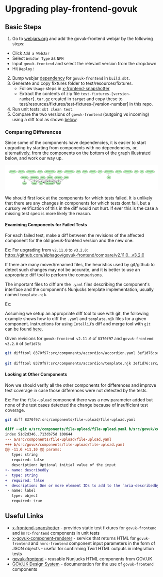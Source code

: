 # Upgrading play-frontend-govuk

## Basic Steps

1. Go to [webjars.org](https://webjars.org) and add the govuk-frontend webjar by the following steps:
 - Click `Add a WebJar`
 - Select `WebJar Type` as `NPM`
 - Input `govuk-frontend` and select the relevant version from the dropdown
 - Hit `Deploy!`
2. Bump webjar [dependency](https://github.com/alphagov/govuk-frontend/tags) for `govuk-frontend` in `build.sbt`.
3. Generate and copy fixtures folder to test/resources/fixtures.
   - Follow `Usage` steps in [x-frontend-snapshotter](https://github.com/dorightdigital/x-frontend-snapshotter)
   - Extract the contents of zip file `test-fixtures-[version-number].tar.gz` created in `target` and copy these to test/resources/fixtures/test-fixtures-[version-number] in this repo.
4. Run unit tests: `sbt clean test`.
5. Compare the two versions of `govuk-frontend` (outgoing vs incoming) using a diff tool as shown [below](#examining-components-for-failed-tests).

### Comparing Differences
Since some of the components have dependencies, it is easier to start upgrading by starting from components with no dependencies, or, alternatively, from the components on the bottom of the graph illustrated below, and work our way up.

![components-horizontal](/docs/images/govuk-components-horiz.svg)

We should first look at the components for which tests failed. It is unlikely that there are any changes in components for which tests dont fail, but a cursory verification of this in the diff would not hurt. If ever this is the case a missing test spec is more likely the reason.

#### Examining Components for Failed Tests
 
For each failed test, make a diff between the revisions of the affected component for the old govuk-frontend version and the new one.

Ex: For upgrading from `v2.11.0` to `v3.2.0`: https://github.com/alphagov/govuk-frontend/compare/v2.11.0...v3.2.0

If there are many moved/renamed files, the heuristics used by git/github to detect such changes may not be accurate, and it is better to use an appropriate diff tool to perform the comparisons.

The important files to diff are the `.yaml` files describing the component's interface and the component's Nunjucks template implementation, usually named `template.njk`.

Ex:

Assuming we setup an appropriate diff tool to use with git, the following example shows how to diff the `.yaml` and `template.njk` files for a given component. Instructions for using `IntelliJ`’s diff and merge tool with `git` can be found [here](https://gist.github.com/rambabusaravanan/1d1902e599c9c680319678b0f7650898).

Given revisions for `govuk-frontend v2.11.0` of `8370f97` and `govuk-frontend v3.2.0` of `3ef1d76`:

```bash
git difftool 8370f97:src/components/accordion/accordion.yaml 3ef1d76:src/govuk/components/accordion/accordion.yaml

git difftool 8370f97:src/components/accordion/template.njk 3ef1d76:src/govuk/components/accordion/template.njk
```

#### Looking at Other Components

Now we should verify all the other components for differences and improve test coverage in case those differences were
not detected by the tests.

Ex: For the `file-upload` component there was a new parameter added but none of the test cases detected the change because 
of insufficient test coverage.
```bash
git diff 8370f97:src/components/file-upload/file-upload.yaml                 3ef1d76:src/govuk/components/file-upload/file-upload.yaml
```

```diff
diff --git a/src/components/file-upload/file-upload.yaml b/src/govuk/components/file-upload/file-upload.yaml
index 51d2d346..713db75d 100644
--- a/src/components/file-upload/file-upload.yaml
+++ b/src/govuk/components/file-upload/file-upload.yaml
@@ -11,6 +11,10 @@ params:
   type: string
   required: false
   description: Optional initial value of the input
+- name: describedBy
+  type: string
+  required: false
+  description: One or more element IDs to add to the `aria-describedby` attribute, used to provide additional descriptive information for screenreader users.
 - name: label
   type: object
   required: true
```

## Useful Links
- [x-frontend-snapshotter](https://github.com/dorightdigital/x-frontend-snapshotter) - provides static test fixtures for `govuk-frontend` and `hmrc-frontend` components in unit tests
- [x-govuk-component-renderer](https://github.com/hmrc/x-govuk-component-renderer)  - service that returns HTML for `govuk-frontend` and `hmrc-frontend` component input parameters in the form of JSON objects - useful for confirming Twirl HTML outputs in integration tests
- [govuk-frontend](https://github.com/alphagov/govuk-frontend/) - reusable Nunjucks HTML components from GOV.UK
- [GOV.UK Design System](https://design-system.service.gov.uk/components/) - documentation for the use of `govuk-frontend` components
